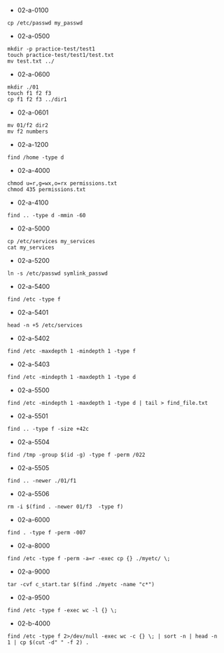 * 02-a-0100	
```
cp /etc/passwd my_passwd
```
* 02-a-0500	
```
mkdir -p practice-test/test1
touch practice-test/test1/test.txt
mv test.txt ../
```

* 02-a-0600
```
mkdir ./01
touch f1 f2 f3
cp f1 f2 f3 ../dir1
```

* 02-a-0601	
```
mv 01/f2 dir2
mv f2 numbers
```

* 02-a-1200
```
find /home -type d
```

* 02-a-4000
```
chmod u=r,g=wx,o=rx permissions.txt
chmod 435 permissions.txt
```

* 02-a-4100
```
find .. -type d -mmin -60
```

* 02-a-5000
```
cp /etc/services my_services
cat my_services
```

* 02-a-5200	
``` 
ln -s /etc/passwd symlink_passwd
```

* 02-a-5400	
``` 
find /etc -type f
```

* 02-a-5401	
``` 
head -n +5 /etc/services
```

* 02-a-5402	
``` 
find /etc -maxdepth 1 -mindepth 1 -type f
```

* 02-a-5403	
``` 
find /etc -mindepth 1 -maxdepth 1 -type d
```

* 02-a-5500	
``` 
find /etc -mindepth 1 -maxdepth 1 -type d | tail > find_file.txt
```
* 02-a-5501	
```
find .. -type f -size +42c
```

* 02-a-5504	
```
find /tmp -group $(id -g) -type f -perm /022
```

* 02-a-5505	
```
find .. -newer ./01/f1
```

* 02-a-5506	
```
rm -i $(find . -newer 01/f3  -type f)
```

* 02-a-6000	
```
find . -type f -perm -007
```

* 02-a-8000	
```
find /etc -type f -perm -a=r -exec cp {} ./myetc/ \;
```

* 02-a-9000	
```
tar -cvf c_start.tar $(find ./myetc -name "c*")
```

* 02-a-9500	
```
find /etc -type f -exec wc -l {} \;
```

* 02-b-4000	
```
find /etc -type f 2>/dev/null -exec wc -c {} \; | sort -n | head -n 
1 | cp $(cut -d" " -f 2) .
```